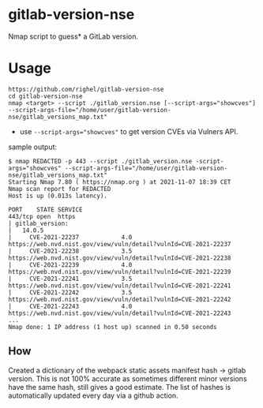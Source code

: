 # gitlab-version-nse
Nmap script to guess* a GitLab version. 

# Usage
```
https://github.com/righel/gitlab-version-nse
cd gitlab-version-nse 
nmap <target> --script ./gitlab_version.nse [--script-args="showcves"] --script-args-file="/home/user/gitlab-version-nse/gitlab_versions_map.txt"
```
* use `--script-args="showcves"` to get version CVEs via Vulners API.

sample output:
```
$ nmap REDACTED -p 443 --script ./gitlab_version.nse -script-args="showcves" --script-args-file="/home/user/gitlab-version-nse/gitlab_versions_map.txt"
Starting Nmap 7.80 ( https://nmap.org ) at 2021-11-07 18:39 CET
Nmap scan report for REDACTED
Host is up (0.013s latency).

PORT    STATE SERVICE
443/tcp open  https
| gitlab_version: 
|   14.0.5
|     CVE-2021-22237            4.0             https://web.nvd.nist.gov/view/vuln/detail?vulnId=CVE-2021-22237
|     CVE-2021-22238            3.5             https://web.nvd.nist.gov/view/vuln/detail?vulnId=CVE-2021-22238
|     CVE-2021-22239            4.0             https://web.nvd.nist.gov/view/vuln/detail?vulnId=CVE-2021-22239
|     CVE-2021-22241            3.5             https://web.nvd.nist.gov/view/vuln/detail?vulnId=CVE-2021-22241
|     CVE-2021-22242            3.5             https://web.nvd.nist.gov/view/vuln/detail?vulnId=CVE-2021-22242
|     CVE-2021-22243            4.0             https://web.nvd.nist.gov/view/vuln/detail?vulnId=CVE-2021-22243
...
Nmap done: 1 IP address (1 host up) scanned in 0.50 seconds
```

## How
Created a dictionary of the webpack static assets manifest hash -> gitlab version. 
This is not 100% accurate as sometimes different minor versions have the same hash, still gives a good estimate.
The list of hashes is automatically updated every day via a github action.
